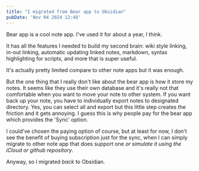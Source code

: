 ```yaml
---
title: "I migrated from Bear app to Obsidian"
pubDate: 'Nov 04 2024 12:48'
---
```


Bear app is a cool note app. I've used it for about a year, I think.

It has all the features I needed to build my second brain: wiki style linking, in-out linking, automatic updating linked notes, markdown, syntax highlighting for scripts, and more that is super useful.

It's actually pretty limited compare to other note apps but it was enough.

But the one thing that I really don't like about the bear app is how it store my notes. It seems like they use their own database and it's really not that comfortable when you want to move your note to other system. If you want back up your note, you have to individually export notes to designated directory. Yes, you can select all and export but this little step creates the friction and it gets annoying. I guess this is why people pay for the bear app which provides the 'Sync' option.

I could've chosen the paying option of course, but at least for now, I don't see the benefit of buying subscription just for the sync, when I can simply migrate to other note app that does support one _or simulate it using the iCloud or github repository_.

Anyway, so I migrated _back_ to Obsidian.